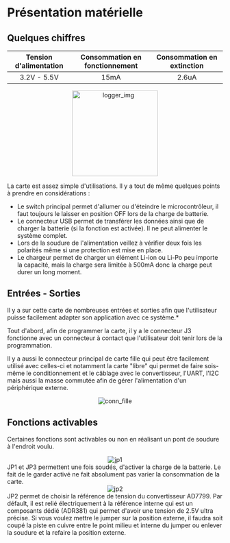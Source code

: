 # Présentation matérielle

## Quelques chiffres
| Tension d'alimentation | Consommation en fonctionnement | Consommation en extinction |
|:----------------------:|:------------------------------:|:--------------------------:|
|       3.2V - 5.5V      |              15mA              |            2.6uA           |
<div align="center"><img src="../img/pcb.jpg" alt="logger_img" width="200"/></div>

La carte est assez simple d'utilisations. Il y a tout de même quelques points à prendre en considérations :

- Le switch principal permet d'allumer ou d'éteindre le microcontrôleur, il faut toujours le laisser en position OFF lors de la charge de batterie.
- Le connecteur USB permet de transférer les données ainsi que de charger la batterie (si la fonction est activée). Il ne peut alimenter le système complet.
- Lors de la soudure de l'alimentation veillez à vérifier deux fois les polarités même si une protection est mise en place.
- Le chargeur permet de charger un élément Li-ion ou Li-Po peu importe la capacité, mais la charge sera limitée à 500mA donc la charge peut durer un long moment.

## Entrées - Sorties

Il y a sur cette carte de nombreuses entrées et sorties afin que l'utilisateur puisse facilement adapter son application avec ce système.*

Tout d'abord, afin de programmer la carte, il y a le connecteur J3 fonctionne avec un connecteur à contact que l'utilisateur doit tenir lors de la programmation.

Il y a aussi le connecteur principal de carte fille qui peut être facilement utilisé avec celles-ci et notamment la carte "libre" qui permet de faire sois-même le conditionnement et le câblage avec le convertisseur, l'UART, l'I2C mais aussi la masse commutée afin de gérer l'alimentation d'un périphérique externe.

<div align="center"><img src="../img/conn_fille.png" alt="conn_fille" /></div>



## Fonctions activables

Certaines fonctions sont activables ou non en réalisant un pont de soudure à l'endroit voulu.

<div align="center"><img src="../img/jp1.png" alt="jp1"/></div>
JP1 et JP3 permettent une fois soudés, d'activer la charge de la batterie. Le fait de le garder activé ne fait absolument pas varier la consommation de la carte.

<div align="center"><img src="../img/jp2.png" alt="jp2"/></div>
JP2 permet de choisir la référence de tension du convertisseur AD7799. Par défault, il est relié électriquement à la référence interne qui est un composants dédié (ADR381) qui permet d'avoir une tension de 2.5V ultra précise. Si vous voulez mettre le jumper sur la position externe, il faudra soit coupé la piste en cuivre entre le point milieu et interne du jumper ou enlever la soudure et la refaire la position externe.

